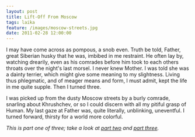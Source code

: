 ```yaml
--- 
layout: post
title: Lift-Off From Moscow
tags: laika 
feature: /images/moscow-streets.jpg
date: 2011-02-28 12:00:00
---
```


I may have come across as pompous, a snob even. Truth be told, Father, great Siberian husky
that he was, imbibed in me restraint. He often lay by, watching drearily, even as his comrades
before him took to each others throats over the night's last morsel. I never knew Mother. I was
told she was a dainty terrier, which might give some meaning to my slightness. Living thus
phlegmatic, and of meager means and form, I must admit, kept the life in me quite supple. Then
I turned three.

I was picked up from the dusty Moscow streets by a burly comrade, snarling about Khrushchev,
or so I could discern with all my pitiful grasp of Human. My last gaze at Father was, quite
literally, unblinking, uneventful. I turned forward, thirsty for a world more colorful.

*This is part one of three; take a look at [part two](/2011/02/28/kudryavka/) and
[part three](/2011/02/28/the-metal-ball-with-legs/).*
